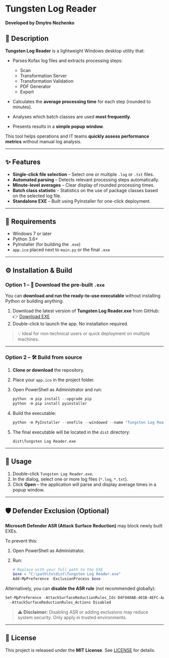 # Tungsten Log Reader

**Developed by Dmytro Nozhenko**

## 📄 Description

**Tungsten Log Reader** is a lightweight Windows desktop utility that:

* Parses Kofax log files and extracts processing steps:

  * Scan
  * Transformation Server
  * Transformation Validation
  * PDF Generator
  * Export
* Calculates the **average processing time** for each step (rounded to minutes).
* Analyses which batch classes are used **most frequently**.
* Presents results in a **simple popup window**.

This tool helps operations and IT teams **quickly assess performance metrics** without manual log analysis.

---

## ✨ Features

* **Single-click file selection** – Select one or multiple `.log` or `.txt` files.
* **Automated parsing** – Detects relevant processing steps automatically.
* **Minute-level averages** – Clear display of rounded processing times.
* **Batch class statistic** - Statistics on the use of package classes based on the selected log file.
* **Standalone EXE** – Built using PyInstaller for one-click deployment.

---

## 🧰 Requirements

* Windows 7 or later
* Python 3.6+
* PyInstaller (for building the `.exe`)
* `app.ico` placed next to `main.py` or the final `.exe`

---

## ⚙️ Installation & Build

### Option 1 – 🔽 **Download the pre-built `.exe`**

You can **download and run the ready-to-use executable** without installing Python or building anything.

1. Download the latest version of **Tungsten Log Reader.exe** from GitHub:
   👉 [Download EXE](https://github.com/ost-dmitriy/Tungsten-Log-Reader/blob/main/Tungsten%20Log%20Reader.exe)
2. Double-click to launch the app. No installation required.

> 💡 Ideal for non-technical users or quick deployment on multiple machines.

---

### Option 2 – 🛠 **Build from source**

1. **Clone or download** the repository.

2. Place your `app.ico` in the project folder.

3. Open PowerShell as Administrator and run:

   ```powershell
   python -m pip install --upgrade pip
   python -m pip install pyinstaller
   ```

4. Build the executable:

   ```powershell
   python -m PyInstaller --onefile --windowed --name "Tungsten Log Reader" --icon "app.ico" main.py
   ```

5. The final executable will be located in the `dist` directory:

   ```
   dist\Tungsten Log Reader.exe
   ```

---

## 🚀 Usage

1. Double-click `Tungsten Log Reader.exe`.
2. In the dialog, select one or more log files (`*.log`, `*.txt`).
3. Click **Open** – the application will parse and display average times in a popup window.

---

## 🛡 Defender Exclusion (Optional)

**Microsoft Defender ASR (Attack Surface Reduction)** may block newly built EXEs.

To prevent this:

1. Open PowerShell as Administrator.
2. Run:

   ```powershell
   # Replace with your full path to the EXE
   $exe = "C:\path\to\dist\Tungsten Log Reader.exe"
   Add-MpPreference -ExclusionProcess $exe
   ```

Alternatively, you can **disable the ASR rule** (not recommended globally):

```powershell
Set-MpPreference -AttackSurfaceReductionRules_Ids D4F940AB-401B-4EFC-AADC-AD5F3C50688A `
  -AttackSurfaceReductionRules_Actions Disabled
```

> ⚠️ **Disclaimer:** Disabling ASR or adding exclusions may reduce system security. Only apply in trusted environments.

---

## 📜 License

This project is released under the **MIT License**. See [LICENSE](License) for details.

